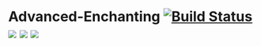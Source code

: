 Advanced-Enchanting [![Build Status](https://travis-ci.org/ZunDubCore/Advanced-Enchanting.svg?branch=master)](https://travis-ci.org/ZunDubCore/Advanced-Enchanting) [![](https://github.com/ZunDubCore/Advanced-Enchanting/workflows/Gradle%20build/badge.svg)](https://github.com/ZunDubCore/Advanced-Enchanting/actions?query=workflow%3A%22Gradle+build%22) [![](http://cf.way2muchnoise.eu/full_385100.svg)](https://minecraft.curseforge.com/projects/advanced-enchanting) [![](http://cf.way2muchnoise.eu/versions/385100_all.svg)](https://minecraft.curseforge.com/projects/advanced-enchanting)
===================

[](https://github.com/ZunDubCore/Advanced-Enchanting/workflows/Gradle%20build/badge.svg)
